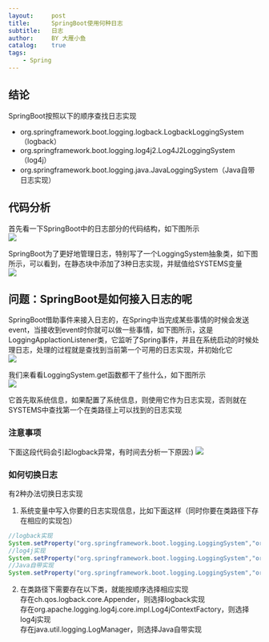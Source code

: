 ```yaml
---
layout:     post
title:      SpringBoot使用何种日志
subtitle:   日志
author:     BY 大雁小鱼
catalog:    true
tags:
    - Spring
---
```


## 结论
SpringBoot按照以下的顺序查找日志实现
- org.springframework.boot.logging.logback.LogbackLoggingSystem（logback）
- org.springframework.boot.logging.log4j2.Log4J2LoggingSystem（log4j）
- org.springframework.boot.logging.java.JavaLoggingSystem（Java自带日志实现）

## 代码分析
首先看一下SpringBoot中的日志部分的代码结构，如下图所示  
![](https://swapp-images.oss-cn-hangzhou.aliyuncs.com/user-head-img/20170724/e3d3f5f482f088d573fc2cf230b4ee57.png)

SpringBoot为了更好地管理日志，特别写了一个LoggingSystem抽象类，如下图所示，可以看到，在静态块中添加了3种日志实现，并赋值给SYSTEMS变量  
![](https://swapp-images.oss-cn-hangzhou.aliyuncs.com/user-head-img/20170724/e3d3f5f482f088d573fc2cf230b4ee58.png)

## 问题：SpringBoot是如何接入日志的呢
SpringBoot借助事件来接入日志的，在Spring中当完成某些事情的时候会发送event，当接收到event时你就可以做一些事情，如下图所示，这是LoggingApplactionListener类，它监听了Spring事件，并且在系统启动的时候处理日志，处理的过程就是查找到当前第一个可用的日志实现，并初始化它  
![](https://swapp-images.oss-cn-hangzhou.aliyuncs.com/user-head-img/20170724/e3d3f5f482f088d573fc2cf230b4ee59.png)

我们来看看LoggingSystem.get函数都干了些什么，如下图所示  
![](https://swapp-images.oss-cn-hangzhou.aliyuncs.com/user-head-img/20170724/e3d3f5f482f088d573fc2cf230b4ee60.png)

它首先取系统信息，如果配置了系统信息，则使用它作为日志实现，否则就在SYSTEMS中查找第一个在类路径上可以找到的日志实现

### 注意事项
下面这段代码会引起logback异常，有时间去分析一下原因:)
![](https://swapp-images.oss-cn-hangzhou.aliyuncs.com/user-head-img/20170724/e3d3f5f482f088d573fc2cf230b4ee61.png)

### 如何切换日志
有2种办法切换日志实现
1. 系统变量中写入你要的日志实现信息，比如下面这样（同时你要在类路径下存在相应的实现包）

```java
//logback实现
System.setProperty("org.springframework.boot.logging.LoggingSystem","org.springframework.boot.logging.logback.LogbackLoggingSystem");
//log4j实现
System.setProperty("org.springframework.boot.logging.LoggingSystem","org.springframework.boot.logging.log4j2.Log4J2LoggingSystem");
//Java自带实现
System.setProperty("org.springframework.boot.logging.LoggingSystem","org.springframework.boot.logging.java.JavaLoggingSystem");
```

2. 在类路径下需要存在以下类，就能按顺序选择相应实现  
存在ch.qos.logback.core.Appender，则选择logback实现  
存在org.apache.logging.log4j.core.impl.Log4jContextFactory，则选择log4j实现  
存在java.util.logging.LogManager，则选择Java自带实现  
